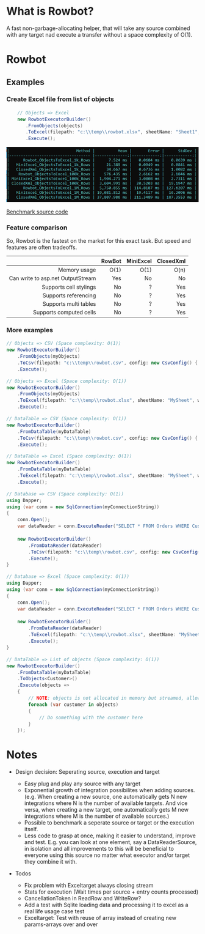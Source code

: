 


# What is Rowbot?
A fast non-garbage-allocating helper, that will take any source combined with any target nad execute a transfer without a space complexity of O(1).

# Rowbot
## Examples
### Create Excel file from list of objects
``` csharp
	// Objects => Excel
	new RowbotExecutorBuilder()
       .FromObjects(objects)
       .ToExcel(filepath: "c:\\temp\\rowbot.xlsx", sheetName: "Sheet1", writeHeaders: true)
       .Execute();
```

![Excel write benchmark](benchmarks/excel_benchmark_result.png "Benchmark result")

[Benchmark source code](https://github.com/StephanMoeller/Rowbot/blob/main/benchmarks/Benchmarks.Excel/Program.cs)

### Feature comparison

So, Rowbot is the fastest on the market for this exact task. But speed and features are often tradeoffs.

|                                    |       RowBot |  MiniExcel |  ClosedXml |
|-----------------------------------:|-------------:|-----------:|-----------:|
|                       Memory usage |         O(1) |       O(1) |       O(n) |
|  Can write to asp.net OutputStream |     		Yes |   	  No | 		   No |
|  Supports cell stylings   		 |   	     No | 		   ? |        Yes |
|  Supports referencing   		     |   	     No | 		   ? |        Yes |
|  Supports multi tables   		     |   	     No | 		   ? |        Yes |
|  Supports computed cells		     |   	     No | 		   ? |        Yes |

### More examples
``` csharp
// Objects => CSV (Space complexity: O(1))
new RowbotExecutorBuilder()
    .FromObjects(myObjects)
    .ToCsv(filepath: "c:\\temp\\rowbot.csv", config: new CsvConfig() { Delimiter = ';', Quote = '\'' }, writeHeaders: true)
    .Execute();
```

``` csharp
// Objects => Excel (Space complexity: O(1))
new RowbotExecutorBuilder()
    .FromObjects(myObjects)
    .ToExcel(filepath: "c:\\temp\\rowbot.xlsx", sheetName: "MySheet", writeHeaders: true)
    .Execute();
```

``` csharp
// DataTable => CSV (Space complexity: O(1))
new RowbotExecutorBuilder()
    .FromDataTable(myDataTable)
    .ToCsv(filepath: "c:\\temp\\rowbot.csv", config: new CsvConfig() { Delimiter = ';', Quote = '\'' }, writeHeaders: true)
    .Execute();
```

``` csharp
// DataTable => Excel (Space complexity: O(1))
new RowbotExecutorBuilder()
    .FromDataTable(myDataTable)
    .ToExcel(filepath: "c:\\temp\\rowbot.xlsx", sheetName: "MySheet", writeHeaders: true)
    .Execute();
```

``` csharp
// Database => CSV (Space complexity: O(1))
using Dapper;
using (var conn = new SqlConnection(myConnectionString))
{
    conn.Open();
    var dataReader = conn.ExecuteReader("SELECT * FROM Orders WHERE CustomerId = @customerId", new { customerId = 123 });

    new RowbotExecutorBuilder()
        .FromDataReader(dataReader)
        .ToCsv(filepath: "c:\\temp\\rowbot.csv", config: new CsvConfig() { Delimiter = ';', Quote = '\'' }, writeHeaders: true)
        .Execute();
}
```

``` csharp
// Database => Excel (Space complexity: O(1))
using Dapper;
using (var conn = new SqlConnection(myConnectionString))
{
    conn.Open();
    var dataReader = conn.ExecuteReader("SELECT * FROM Orders WHERE CustomerId = @customerId", new { customerId = 123 });

    new RowbotExecutorBuilder()
        .FromDataReader(dataReader)
        .ToExcel(filepath: "c:\\temp\\rowbot.xlsx", sheetName: "MySheet", writeHeaders: true)
        .Execute();
}
```

``` csharp
// DataTable => List of objects (Space complexity: O(1))
new RowbotExecutorBuilder()
    .FromDataTable(myDataTable)
    .ToObjects<Customer>()
    .Execute(objects =>
    {
        // NOTE: objects is not allocated in memory but streamed, allowing memory space complexity of O(1)
        foreach (var customer in objects)
        {
            // Do something with the customer here
        }
    });
```

# Notes

- Design decision: Seperating source, execution and target
    - Easy plug and play any source with any target
    - Exponential growth of integration possibilites when adding sources. (e.g. When creating a new source, one automatically gets N new integrations where N is the number of available targets. And vice versa, when creating a new target, one automatically gets M new integrations where M is the number of available sources.)
    - Possible to benchmark a seperate source or target or the execution itself.
    - Less code to grasp at once, making it easier to understand, improve and test. E.g. you can look at one element, say a DataReaderSource, in isolation and all improvements to this will be beneficial to everyone using this source no matter what executor and/or target they combine it with.

- Todos
    - Fix problem with Exceltarget always closing stream
    - Stats for execution (Wait times per source + entry counts processed)
    - CancellationToken in ReadRow and WriteRow?
    - Add a test with Sqlite loading data and processing it to excel as a real life usage case test
    - Exceltarget: Test with reuse of array instead of creating new params-arrays over and over